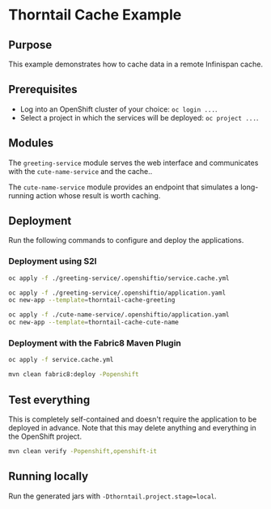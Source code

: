 # Thorntail Cache Example

## Purpose

This example demonstrates how to cache data in a remote Infinispan cache.

## Prerequisites

* Log into an OpenShift cluster of your choice: `oc login ...`.
* Select a project in which the services will be deployed: `oc project ...`.

## Modules

The `greeting-service` module serves the web interface and communicates with the `cute-name-service` and the cache..

The `cute-name-service` module provides an endpoint that simulates a long-running action whose result is worth caching.

## Deployment

Run the following commands to configure and deploy the applications.

### Deployment using S2I

```bash
oc apply -f ./greeting-service/.openshiftio/service.cache.yml

oc apply -f ./greeting-service/.openshiftio/application.yaml
oc new-app --template=thorntail-cache-greeting

oc apply -f ./cute-name-service/.openshiftio/application.yaml
oc new-app --template=thorntail-cache-cute-name
```

### Deployment with the Fabric8 Maven Plugin

```bash
oc apply -f service.cache.yml

mvn clean fabric8:deploy -Popenshift
```

## Test everything

This is completely self-contained and doesn't require the application to be deployed in advance.
Note that this may delete anything and everything in the OpenShift project.

```bash
mvn clean verify -Popenshift,openshift-it
```

## Running locally

Run the generated jars with `-Dthorntail.project.stage=local`.
